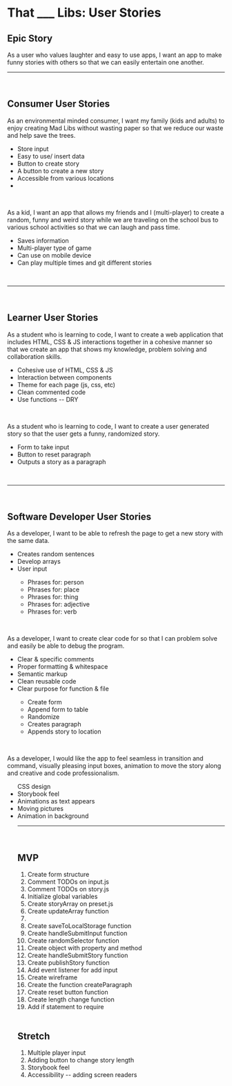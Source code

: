 <h1>That ___ Libs: User Stories</h1>

<h2>Epic Story</h2>
<p>As a user who values laughter and easy to use apps, I want an app to make funny stories with others so that we can easily entertain one another.</p>

<hr/>
<br>
<h2>Consumer User Stories</h2>
<p>As an environmental minded consumer, I want my family (kids and adults) to enjoy creating Mad Libs without wasting paper so that we reduce our waste and help save the trees.</p>
<ul>
<li>Store input</li>
<li>Easy to use/ insert data</li>
<li>Button to create story</li>
<li>A button to create a new story</li>
<li>Accessible from various locations<li>
</ul>
<br>
<p>As a kid, I want an app that allows my friends and I (multi-player) to create a random, funny and weird story while we are traveling on the school bus to various school activities so that we can laugh and pass time.</p>
<ul>
<li>Saves information</li>
<li>Multi-player type of game</li>
<li>Can use on mobile device</li>
<li>Can play multiple times and git different stories</li>
</ul>
<br>
<hr/>
<br>
<h2>Learner User Stories</h2>
<p>As a student who is learning to code, I want to create a web application that includes HTML, CSS & JS interactions together in a cohesive manner so that we create an app that shows my knowledge, problem solving and collaboration skills.</p>
<ul>
<li>Cohesive use of HTML, CSS & JS</li>
<li>Interaction between components</li>
<li>Theme for each page (js, css, etc)</li>
<li>Clean commented code</li>
<li>Use functions -- DRY</li>
</ul>
<br>
<p>As a student who is learning to code, I want to create a user generated story so that the user gets a  funny, randomized story.</p>
<ul>
<li>Form to take input</li>
<li>Button to reset paragraph</li>
<li>Outputs a story as a paragraph</li>
</ul>
<br>
<hr/>
<br>
<h2>Software Developer User Stories</h2>
<p>As a developer, I want to be able to refresh the page to get a new story with the same data.</p>
<ul>
<li>Creates random sentences</li>
<li>Develop arrays</li>
<li>User input</li>
<ul>
<li>Phrases for: person</li>
<li>Phrases for: place</li>
<li>Phrases for: thing</li>
<li>Phrases for: adjective</li>
<li>Phrases for: verb</li>
</ul> </ul>
<br>
<p>As a developer, I want to create clear code for so that I can problem solve and easily be able to debug the program.<p>
<ul>
<li>Clear & specific comments</li>
<li>Proper formatting & whitespace</li>
<li>Semantic markup</li>
<li>Clean reusable code</li>
<li>Clear purpose for function & file</li>
<ul>
<li>Create form</li>
<li>Append form to table</li>
<li>Randomize</li>
<li>Creates paragraph</li>
<li>Appends story to location</li>
</ul></ul>
<br>
<p>As a developer, I would like the app to feel seamless in transition and command, visually pleasing input boxes, animation to move the story along and creative and code professionalism.</p>
<ul>CSS design
<li>Storybook feel</li>
<li>Animations as text appears</li>
<li>Moving pictures</li>
<li>Animation in background</li>

<hr/>
<br>
<h2> MVP</h2>
<ol>
<li>Create form structure</li>
<li>Comment TODOs on input.js</li>
<li>Comment TODOs on story.js</li>
<li>Initialize global variables</li>
<li>Create storyArray on preset.js</li>
<li>Create updateArray function<li>
<li>Create saveToLocalStorage function</li>
<li>Create handleSubmitInput function</li>
<li> Create randomSelector function</li>
<li>Create object with property and method </li>
<li>Create handleSubmitStory function</li>
<li>Create publishStory function </li>
<li>Add event listener for add input </li>
<li>Create wireframe</li>
<li>Create the function createParagraph</li>
<li>Create reset button function</li>
<li>Create length change function</li>
<li>Add if statement to require 
</ol>
<br>
<h2>Stretch</h2>
<ol>
<li>Multiple player input</li>
<li>Adding button to change story length</li>
<li>Storybook feel</li>
<li>Accessibility -- adding screen readers</li>
</ol>
